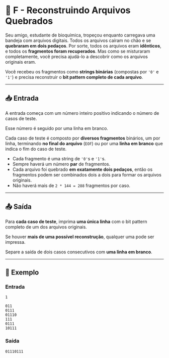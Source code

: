 # 🧬 F - Reconstruindo Arquivos Quebrados

Seu amigo, estudante de bioquímica, tropeçou enquanto carregava uma bandeja com arquivos digitais. Todos os arquivos caíram no chão e se **quebraram em dois pedaços**. Por sorte, todos os arquivos eram **idênticos**, e todos os **fragmentos foram recuperados**. Mas como se misturaram completamente, você precisa ajudá-lo a descobrir como os arquivos originais eram.

Você recebeu os fragmentos como **strings binárias** (compostas por `'0'` e `'1'`) e precisa reconstruir o **bit pattern completo de cada arquivo**.

---

## 📥 Entrada

A entrada começa com um número inteiro positivo indicando o número de casos de teste.

Esse número é seguido por uma linha em branco.

Cada caso de teste é composto por **diversos fragmentos** binários, um por linha, terminando **no final do arquivo** (`EOF`) ou por uma **linha em branco** que indica o fim do caso de teste.

- Cada fragmento é uma string de `'0'`s e `'1'`s.
- Sempre haverá um número **par** de fragmentos.
- Cada arquivo foi quebrado **em exatamente dois pedaços**, então os fragmentos podem ser combinados dois a dois para formar os arquivos originais.
- Não haverá mais de `2 * 144 = 288` fragmentos por caso.

---

## 📤 Saída

Para **cada caso de teste**, imprima **uma única linha** com o bit pattern completo de um dos arquivos originais.

Se houver **mais de uma possível reconstrução**, qualquer uma pode ser impressa.

Separe a saída de dois casos consecutivos com **uma linha em branco**.

---

## 🧪 Exemplo

### Entrada
```
1

011
0111
01110
111
0111
10111
```

### Saída
```
01110111
```